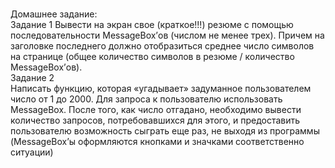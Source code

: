 <br>Домашнее задание:
<br>Задание 1
Вывести на экран свое (краткое!!!) резюме с помощью последовательности MessageBox’ов (числом не менее трех). Причем на заголовке  последнего должно отобразиться среднее число символов на странице 
(общее количество символов в резюме / количество MessageBox’ов). 
<br>Задание 2
<br>Написать функцию, которая «угадывает» задуманное пользователем число от 1 до 2000. Для запроса к пользователю использовать  MessageBox. После того, как число отгадано, необходимо вывести  количество запросов, потребовавшихся для этого, и предоставить  пользователю возможность сыграть еще раз, не выходя из программы 
(MessageBox’ы оформляются кнопками и значками соответственно  ситуации)
